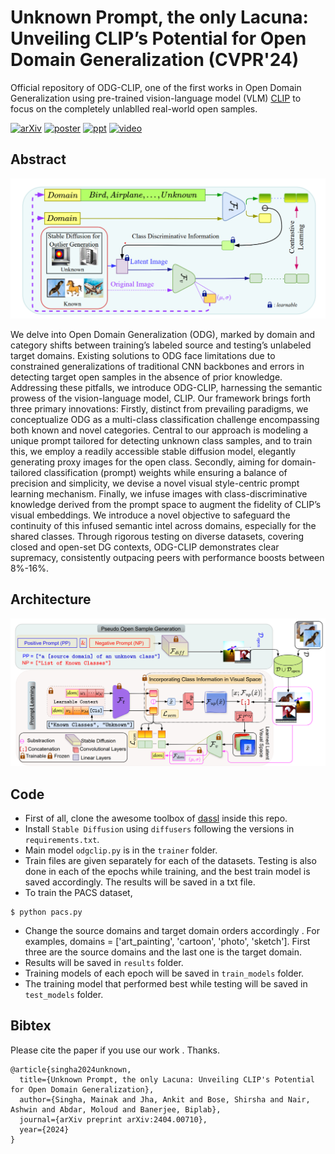 # Unknown Prompt, the only Lacuna: Unveiling CLIP’s Potential for Open Domain Generalization (CVPR'24)

Official repository of ODG-CLIP, one of the first works in Open Domain Generalization using pre-trained vision-language model (VLM) [CLIP](https://arxiv.org/abs/2103.00020) to focus on the completely unlablled real-world open samples.

[![arXiv](https://img.shields.io/badge/arXiv-Paper-brightgreen)](https://arxiv.org/pdf/2404.00710)
[![poster](https://img.shields.io/badge/Poster-yellow)](https://github.com/mainaksingha01/ODG-CLIP/blob/master/docs/odgclip-poster.pdf)
[![ppt](https://img.shields.io/badge/PPT-orange)](https://github.com/mainaksingha01/ODG-CLIP/blob/master/docs/odgclip-ppt.pptx)
[![video](https://img.shields.io/badge/Video-darkred)](https://www.youtube.com/watch?v=AWUtIgpo6oM)

## Abstract
<img src="https://github.com/mainaksingha01/ODG-CLIP/blob/master/images/teaser.png" width="1000">

We delve into Open Domain Generalization (ODG), marked by domain and category shifts between training’s labeled source and testing’s unlabeled target domains. Existing solutions to ODG face limitations due to constrained generalizations of traditional CNN backbones and
errors in detecting target open samples in the absence of prior knowledge. Addressing these pitfalls, we introduce ODG-CLIP, harnessing the semantic prowess of the vision-language model, CLIP. Our framework brings forth three primary innovations: Firstly, distinct from prevailing paradigms, we conceptualize ODG as a multi-class classification challenge encompassing both known and novel categories. Central to our approach is modeling a unique prompt tailored for detecting unknown class samples, and to train this, we employ a readily accessible stable diffusion model, elegantly generating proxy images for the open class. Secondly, aiming for domain-tailored classification (prompt) weights while ensuring a balance of precision and simplicity, we devise a novel visual style-centric prompt learning mechanism. Finally, we infuse images with class-discriminative knowledge derived from the prompt space to augment the fidelity of CLIP’s visual embeddings. We introduce a novel objective to safeguard the continuity of this infused semantic intel across domains, especially for the shared classes. Through rigorous testing on diverse datasets, covering closed and open-set DG contexts, ODG-CLIP demonstrates clear supremacy, consistently outpacing peers with performance boosts between 8%-16%.

## Architecture

<img src="https://github.com/mainaksingha01/ODG-CLIP/blob/master/images/architecture.png" width="800">

## Code

 - First of all, clone the awesome toolbox of [dassl](https://github.com/KaiyangZhou/Dassl.pytorch/tree/master/dassl) inside this repo.
 - Install `Stable Diffusion` using `diffusers` following the versions in `requirements.txt`.
 - Main model `odgclip.py` is in the `trainer` folder.
 - Train files are given separately for each of the datasets. Testing is also done in each of the epochs while training, and the best train model is saved accordingly. The results will be saved in a txt file.
 - To train the PACS dataset,
 
 ```
$ python pacs.py
```

- Change the source domains and target domain orders accordingly . For examples, domains = ['art_painting', 'cartoon', 'photo', 'sketch']. First three are the source domains and the last one is the target domain.
- Results will be saved in `results` folder.
- Training models of each epoch will be saved in `train_models` folder.
- The training model that performed best while testing will be saved in `test_models` folder.


## Bibtex

Please cite the paper if you use our work . Thanks.

```
@article{singha2024unknown,
  title={Unknown Prompt, the only Lacuna: Unveiling CLIP's Potential for Open Domain Generalization},
  author={Singha, Mainak and Jha, Ankit and Bose, Shirsha and Nair, Ashwin and Abdar, Moloud and Banerjee, Biplab},
  journal={arXiv preprint arXiv:2404.00710},
  year={2024}
}
```

